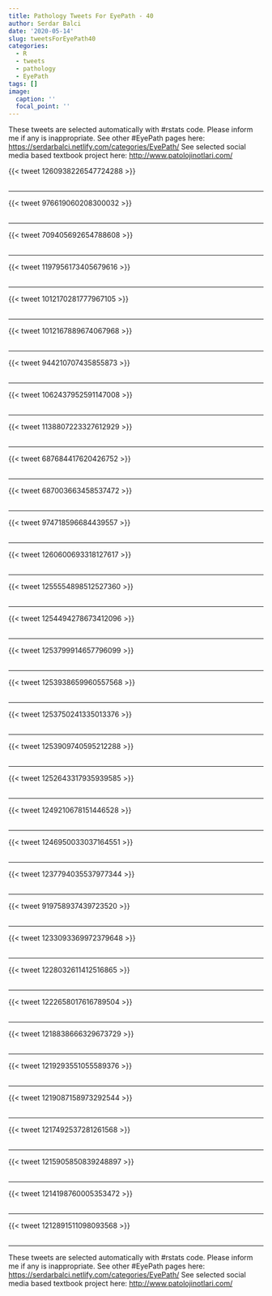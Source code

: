 ```yaml
---
title: Pathology Tweets For EyePath - 40
author: Serdar Balci
date: '2020-05-14'
slug: tweetsForEyePath40
categories:
  - R
  - tweets
  - pathology
  - EyePath
tags: []
image:
  caption: ''
  focal_point: ''
---
```



These tweets are selected automatically with #rstats code. Please inform me if any is inappropriate.
See other #EyePath pages here: https://serdarbalci.netlify.com/categories/EyePath/ 
See selected social media based textbook project here: http://www.patolojinotlari.com/

{{< tweet 1260938226547724288 >}}
<br>
<br>
<hr>
{{< tweet 976619060208300032 >}}
<br>
<br>
<hr>
{{< tweet 709405692654788608 >}}
<br>
<br>
<hr>
{{< tweet 1197956173405679616 >}}
<br>
<br>
<hr>
{{< tweet 1012170281777967105 >}}
<br>
<br>
<hr>
{{< tweet 1012167889674067968 >}}
<br>
<br>
<hr>
{{< tweet 944210707435855873 >}}
<br>
<br>
<hr>
{{< tweet 1062437952591147008 >}}
<br>
<br>
<hr>
{{< tweet 1138807223327612929 >}}
<br>
<br>
<hr>
{{< tweet 687684417620426752 >}}
<br>
<br>
<hr>
{{< tweet 687003663458537472 >}}
<br>
<br>
<hr>
{{< tweet 974718596684439557 >}}
<br>
<br>
<hr>
{{< tweet 1260600693318127617 >}}
<br>
<br>
<hr>
{{< tweet 1255554898512527360 >}}
<br>
<br>
<hr>
{{< tweet 1254494278673412096 >}}
<br>
<br>
<hr>
{{< tweet 1253799914657796099 >}}
<br>
<br>
<hr>
{{< tweet 1253938659960557568 >}}
<br>
<br>
<hr>
{{< tweet 1253750241335013376 >}}
<br>
<br>
<hr>
{{< tweet 1253909740595212288 >}}
<br>
<br>
<hr>
{{< tweet 1252643317935939585 >}}
<br>
<br>
<hr>
{{< tweet 1249210678151446528 >}}
<br>
<br>
<hr>
{{< tweet 1246950033037164551 >}}
<br>
<br>
<hr>
{{< tweet 1237794035537977344 >}}
<br>
<br>
<hr>
{{< tweet 919758937439723520 >}}
<br>
<br>
<hr>
{{< tweet 1233093369972379648 >}}
<br>
<br>
<hr>
{{< tweet 1228032611412516865 >}}
<br>
<br>
<hr>
{{< tweet 1222658017616789504 >}}
<br>
<br>
<hr>
{{< tweet 1218838666329673729 >}}
<br>
<br>
<hr>
{{< tweet 1219293551055589376 >}}
<br>
<br>
<hr>
{{< tweet 1219087158973292544 >}}
<br>
<br>
<hr>
{{< tweet 1217492537281261568 >}}
<br>
<br>
<hr>
{{< tweet 1215905850839248897 >}}
<br>
<br>
<hr>
{{< tweet 1214198760005353472 >}}
<br>
<br>
<hr>
{{< tweet 1212891511098093568 >}}
<br>
<br>
<hr>


These tweets are selected automatically with #rstats code. Please inform me if any is inappropriate.
See other #EyePath pages here: https://serdarbalci.netlify.com/categories/EyePath/ 
See selected social media based textbook project here: http://www.patolojinotlari.com/
